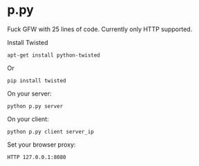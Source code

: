 p.py
==============

Fuck GFW with 25 lines of code. Currently only HTTP supported.

Install Twisted

    apt-get install python-twisted
    
Or

    pip install twisted

On your server:

    python p.py server
    
On your client:

    python p.py client server_ip

Set your browser proxy:

    HTTP 127.0.0.1:8080
